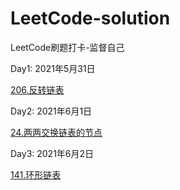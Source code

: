 # LeetCode-solution
LeetCode刷题打卡-监督自己

Day1:  2021年5月31日

[206.反转链表](/链表/206.md)

Day2:  2021年6月1日

[24.两两交换链表的节点](/链表/24.md)

Day3:  2021年6月2日

[141.环形链表](/链表/141.md)

